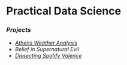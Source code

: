 # Practical Data Science

### *Projects*

- [*Athens Weather Analysis*](https://github.com/sapaladas/msc_data_science/tree/main/q1-practical_data_science/athens_weather_analysis)
- *Belief in Supernatural Evil*
- [*Dissecting Spotify Valence*](https://github.com/sapaladas/msc_data_science/tree/main/q1-practical_data_science/dissecting_spotify_valence)
